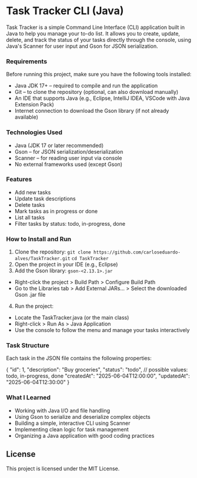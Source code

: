 # Task Tracker CLI (Java)
Task Tracker is a simple Command Line Interface (CLI) application built in Java to help you manage your to-do list. It allows you to create, update, delete, and track the status of your tasks directly through the console, using Java's Scanner for user input and Gson for JSON serialization.

### Requirements
Before running this project, make sure you have the following tools installed:
- Java JDK 17+ – required to compile and run the application
- Git – to clone the repository (optional, can also download manually)
- An IDE that supports Java (e.g., Eclipse, IntelliJ IDEA, VSCode with Java Extension Pack)
- Internet connection to download the Gson library (if not already available)

### Technologies Used
- Java (JDK 17 or later recommended)
- Gson – for JSON serialization/deserialization
- Scanner – for reading user input via console
- No external frameworks used (except Gson)

### Features
- Add new tasks
- Update task descriptions
- Delete tasks
- Mark tasks as in progress or done
- List all tasks
- Filter tasks by status: todo, in-progress, done

### How to Install and Run
1. Clone the repository:
   ``` git clone https://github.com/carloseduardo-alves/TaskTracker.git ```
   ``` cd TaskTracker ```
2. Open the project in your IDE (e.g., Eclipse)
3. Add the Gson library:
    ``` gson-<2.13.1>.jar ```
- Right-click the project > Build Path > Configure Build Path
- Go to the Libraries tab > Add External JARs... > Select the downloaded Gson .jar file
4. Run the project:
- Locate the TaskTracker.java (or the main class)
- Right-click > Run As > Java Application
- Use the console to follow the menu and manage your tasks interactively

### Task Structure
Each task in the JSON file contains the following properties:

{
  "id": 1,
  "description": "Buy groceries",
  "status": "todo", // possible values: todo, in-progress, done
  "createdAt": "2025-06-04T12:00:00",
  "updatedAt": "2025-06-04T12:30:00"
}

### What I Learned
- Working with Java I/O and file handling
- Using Gson to serialize and deserialize complex objects
- Building a simple, interactive CLI using Scanner
- Implementing clean logic for task management
- Organizing a Java application with good coding practices

## License
This project is licensed under the MIT License.
